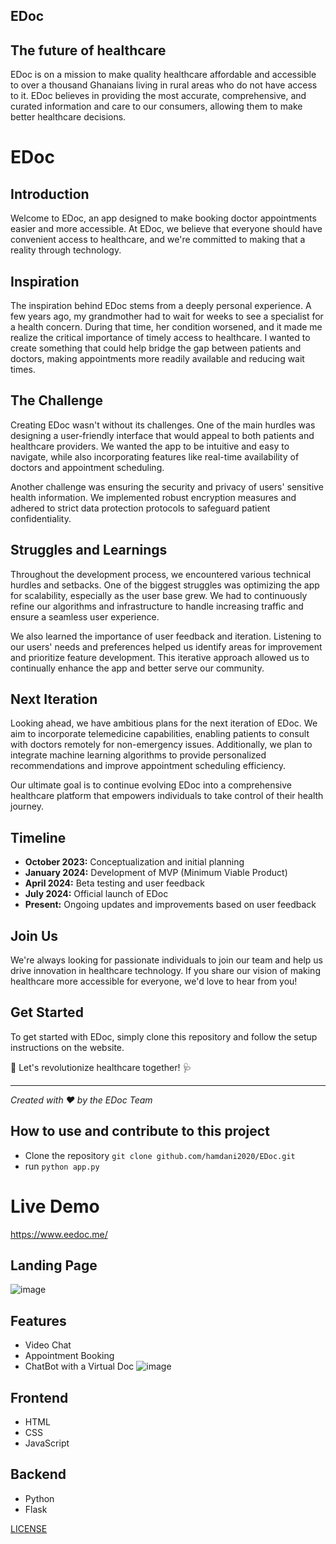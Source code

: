 ## EDoc

## The future of healthcare

EDoc is on a mission to make quality healthcare affordable and accessible to over a thousand Ghanaians living in rural areas who do not have access to it. EDoc believes in providing the most accurate, comprehensive, and curated information and care to our consumers, allowing them to make better healthcare decisions.

# EDoc

## Introduction
Welcome to EDoc, an app designed to make booking doctor appointments easier and more accessible. At EDoc, we believe that everyone should have convenient access to healthcare, and we're committed to making that a reality through technology.

## Inspiration
The inspiration behind EDoc stems from a deeply personal experience. A few years ago, my grandmother had to wait for weeks to see a specialist for a health concern. During that time, her condition worsened, and it made me realize the critical importance of timely access to healthcare. I wanted to create something that could help bridge the gap between patients and doctors, making appointments more readily available and reducing wait times.

## The Challenge
Creating EDoc wasn't without its challenges. One of the main hurdles was designing a user-friendly interface that would appeal to both patients and healthcare providers. We wanted the app to be intuitive and easy to navigate, while also incorporating features like real-time availability of doctors and appointment scheduling.

Another challenge was ensuring the security and privacy of users' sensitive health information. We implemented robust encryption measures and adhered to strict data protection protocols to safeguard patient confidentiality.

## Struggles and Learnings
Throughout the development process, we encountered various technical hurdles and setbacks. One of the biggest struggles was optimizing the app for scalability, especially as the user base grew. We had to continuously refine our algorithms and infrastructure to handle increasing traffic and ensure a seamless user experience.

We also learned the importance of user feedback and iteration. Listening to our users' needs and preferences helped us identify areas for improvement and prioritize feature development. This iterative approach allowed us to continually enhance the app and better serve our community.

## Next Iteration
Looking ahead, we have ambitious plans for the next iteration of EDoc. We aim to incorporate telemedicine capabilities, enabling patients to consult with doctors remotely for non-emergency issues. Additionally, we plan to integrate machine learning algorithms to provide personalized recommendations and improve appointment scheduling efficiency.

Our ultimate goal is to continue evolving EDoc into a comprehensive healthcare platform that empowers individuals to take control of their health journey.

## Timeline
- **October 2023:** Conceptualization and initial planning
- **January 2024:** Development of MVP (Minimum Viable Product)
- **April 2024:** Beta testing and user feedback
- **July 2024:** Official launch of EDoc
- **Present:** Ongoing updates and improvements based on user feedback


## Join Us
We're always looking for passionate individuals to join our team and help us drive innovation in healthcare technology. If you share our vision of making healthcare more accessible for everyone, we'd love to hear from you!


## Get Started
To get started with EDoc, simply clone this repository and follow the setup instructions on the website.

🚀 Let's revolutionize healthcare together! 🩺

---
*Created with ❤️ by the EDoc Team*


## How to use and contribute to this project

- Clone the repository ```git clone github.com/hamdani2020/EDoc.git```
- run ```python app.py```

# Live Demo
https://www.eedoc.me/

## Landing Page
![image](/Screenshots/s.png)

## Features

- Video Chat
- Appointment Booking
- ChatBot with a Virtual Doc
![image](/Screenshots/s0.png)

## Frontend
- HTML
- CSS
- JavaScript

## Backend

- Python
- Flask

[LICENSE](LICENCE)
